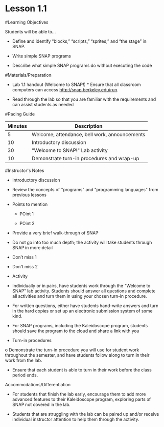 # Lesson 1.1
#Learning Objectives

Students will be able to…

* Define and identify “blocks,” “scripts,” “sprites,” and “the stage” in SNAP.

* Write simple SNAP programs

* Describe what simple SNAP programs do without executing the code

#Materials/Preparation

* Lab 1.1 handout (Welcome to SNAP!) * Ensure that all classroom computers can access http://snap.berkeley.edu/run.

* Read through the lab so that you are familiar with the requirements and can assist students as needed

#Pacing Guide

| Minutes | Description |
| -- | -- |
| 5  | Welcome, attendance, bell work, announcements   |
| 10 | Introductory discussion |
| 30 | "Welcome to SNAP!" Lab activity |
| 10 | Demonstrate turn-in procedures and wrap-up |


#Instructor's Notes

* Introductory discussion

 * Review the concepts of "programs" and "programming languages" from previous lessons

 * Points to mention

   * POint 1

   * POint 2

 * Provide a very brief walk-through of SNAP

 * Do not go into too much depth; the activity will take students through SNAP in more detail

 * Don’t miss 1

 * Don't miss 2

* Activity

 * Individually or in pairs, have students work through the "Welcome to SNAP" lab activity. Students should answer all questions and complete all activities and turn them in using your chosen turn-in procedure.

* For written questions, either have students hand-write answers and turn in the hard copies or set up an electronic submission system of some kind.

* For SNAP programs, including the Kaleidoscope program, students should save the program to the cloud and share a link with you

* Turn-in procedures

o Demonstrate the turn-in procedure you will use for student work throughout the semester, and have students follow along to turn in their work from the lab.

* Ensure that each student is able to turn in their work before the class period ends.

Accommodations/Differentiation

* For students that finish the lab early, encourage them to add more advanced features to their Kaleidoscope program, exploring parts of SNAP not covered in the lab.

* Students that are struggling with the lab can be paired up and/or receive individual instructor attention to help them through the activity.